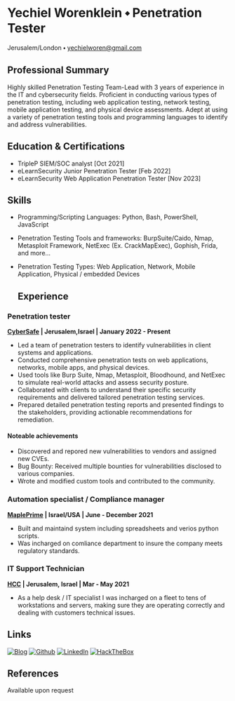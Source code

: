
  
# Yechiel Worenklein ⬩ Penetration Tester
Jerusalem/London ⬩ [yechielworen@gmail.com](mailto:yechielworen@gmail.com)

## Professional Summary
Highly skilled Penetration Testing Team-Lead with 3 years of experience in the IT and cybersecurity fields. Proficient in conducting various types of penetration testing, including web application testing, network testing, mobile application testing, and physical device assessments. Adept at using a variety of penetration testing tools and programming languages to identify and address vulnerabilities.

## Education & Certifications 
-  TripleP SIEM/SOC analyst [Oct 2021]
-  eLearnSecurity Junior Penetration Tester [Feb 2022]
-  eLearnSecurity Web Application Penetration Tester [Nov 2023]

## Skills
- Programming/Scripting Languages:
  Python, Bash, PowerShell, JavaScript
  
- Penetration Testing Tools and frameworks: 
  BurpSuite/Caido, Nmap, Metasploit Framework, NetExec (Ex. CrackMapExec), Gophish, Frida, and more...
 
- Penetration Testing Types:
  Web Application, Network, Mobile Application, Physical / embedded Devices

  ## Experience


### Penetration tester

**[CyberSafe](https://cybersafe.co.il/) | Jerusalem,Israel | January 2022 - Present** 
- Led a team of penetration testers to identify vulnerabilities in client systems and applications.
- Conducted comprehensive penetration tests on web applications, networks, mobile apps, and physical devices.
- Used tools like Burp Suite, Nmap, Metasploit, Bloodhound, and NetExec to simulate real-world attacks and assess security posture.
- Collaborated with clients to understand their specific security requirements and delivered tailored penetration testing services.
- Prepared detailed penetration testing reports and presented findings to the stakeholders, providing actionable recommendations for remediation.

#### Noteable achievements
- Discovered and repored new vulnerabilities to vendors and assigned new CVEs.
- Bug Bounty: Received multiple bounties for vulnerabilities disclosed to various  companies.
- Wrote and modified custom tools and contributed to the community. 

### Automation specialist / Compliance manager

**[MaplePrime](https://mapleprime.com/) | Israel/USA | June - December 2021**
- Built and maintaind system including spreadsheets and verios python scripts.
- Was incharged on comliance department to insure the company meets regulatory standards.

### IT Support Technician

**[HCC](https://github.com/hcc-israel) | Jerusalem, Israel | Mar - May 2021**
- As a help desk / IT specialist I was incharged on a fleet to tens of workstations and servers, making sure they are operating correctly and dealing with customers technical issues.


## Links
[![Blog](https://i.imgur.com/lHEUqlK.png)](https://yehciel.xyz) 
[![Github](https://github.githubassets.com/favicons/favicon.png)](https://github.com/yechielw) 
[![LinkedIn](https://static.licdn.com/sc/h/8s162nmbcnfkg7a0k8nq9wwqo)](https://www.linkedin.com/in/yechielw/) 
[![HackTheBox](https://app.hackthebox.com/images/HTB-favicon/favicon-32x32.png)](https://app.hackthebox.com/profile/488213)
## References
Available upon request

